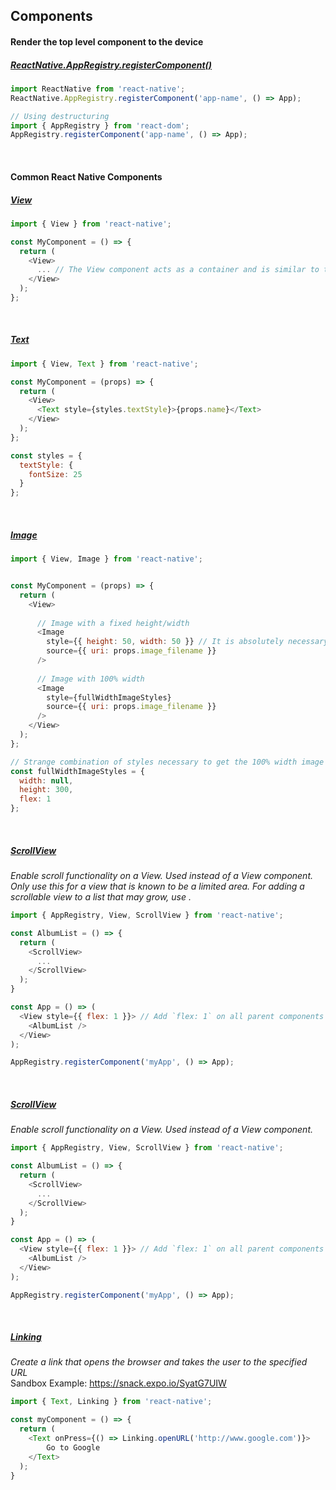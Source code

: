 ## Components

#### Render the top level component to the device
##### [ReactNative.AppRegistry.registerComponent()](https://facebook.github.io/react-native/docs/appregistry.html#registercomponent)
```js
import ReactNative from 'react-native';
ReactNative.AppRegistry.registerComponent('app-name', () => App);

// Using destructuring
import { AppRegistry } from 'react-dom';
AppRegistry.registerComponent('app-name', () => App);
```

<br>

#### Common React Native Components
##### [View](https://facebook.github.io/react-native/docs/view.html)
```js
import { View } from 'react-native';

const MyComponent = () => {
  return (
    <View>
      ... // The View component acts as a container and is similar to the `div` tag in HTML
    </View>  
  );
};
```

<br>

##### [Text](https://facebook.github.io/react-native/docs/text.html)
```js
import { View, Text } from 'react-native';

const MyComponent = (props) => {
  return (
    <View>
      <Text style={styles.textStyle}>{props.name}</Text>
    </View>
  );
};

const styles = {
  textStyle: {
    fontSize: 25
  }
};
```

<br>

##### [Image](https://facebook.github.io/react-native/docs/image.html)
```js
import { View, Image } from 'react-native';


const MyComponent = (props) => {
  return (
    <View>
    
      // Image with a fixed height/width
      <Image 
        style={{ height: 50, width: 50 }} // It is absolutely necessary to provide a width/height in order for the image to appear
        source={{ uri: props.image_filename }}
      />
      
      // Image with 100% width
      <Image 
        style={fullWidthImageStyles}
        source={{ uri: props.image_filename }}
      />
    </View>  
  );
};

// Strange combination of styles necessary to get the 100% width image to appear
const fullWidthImageStyles = {
  width: null,
  height: 300,
  flex: 1
};
```

<br >

##### [ScrollView](https://facebook.github.io/react-native/docs/scrollview.html)
*Enable scroll functionality on a View. Used instead of a View component. Only use this for a view that is known to be a limited area. For adding a scrollable view to a list that may grow, use <FlatList>.*
```js
import { AppRegistry, View, ScrollView } from 'react-native';

const AlbumList = () => {
  return (
    <ScrollView>
      ...
    </ScrollView>
  );
}

const App = () => (
  <View style={{ flex: 1 }}> // Add `flex: 1` on all parent components to eliminate strange rendering issues
    <AlbumList />
  </View>
);

AppRegistry.registerComponent('myApp', () => App);
```

<br>

##### [ScrollView](https://facebook.github.io/react-native/docs/scrollview.html)
*Enable scroll functionality on a View. Used instead of a View component.*
```js
import { AppRegistry, View, ScrollView } from 'react-native';

const AlbumList = () => {
  return (
    <ScrollView>
      ...
    </ScrollView>
  );
}

const App = () => (
  <View style={{ flex: 1 }}> // Add `flex: 1` on all parent components to eliminate strange rendering issues
    <AlbumList />
  </View>
);

AppRegistry.registerComponent('myApp', () => App);

```

<br >

##### [Linking](https://facebook.github.io/react-native/docs/linking.html)
*Create a link that opens the browser and takes the user to the specified URL*
<br>Sandbox Example: https://snack.expo.io/SyatG7UIW
```js
import { Text, Linking } from 'react-native';

const myComponent = () => {
  return (
    <Text onPress={() => Linking.openURL('http://www.google.com')}>
        Go to Google
    </Text>
  );
}
```

